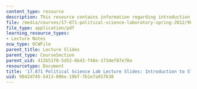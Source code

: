 ```yaml
---
content_type: resource
description: This resource contains information regarding introduction to STATA.
file: /media/courses/17-871-political-science-laboratory-spring-2012/9042d7455413806e19bf7b1e7a917638_MIT17_871S12_01IntrotoStat.pdf
file_type: application/pdf
learning_resource_types:
- Lecture Notes
ocw_type: OCWFile
parent_title: Lecture Slides
parent_type: CourseSection
parent_uid: 412b51f8-5d52-6b43-f48e-173def87e70a
resourcetype: Document
title: '17.871 Political Science Lab Lecture Slides: Introduction to STATA'
uid: 9042d745-5413-806e-19bf-7b1e7a917638
---
```

